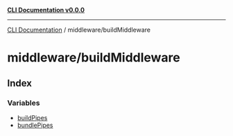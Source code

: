[**CLI Documentation v0.0.0**](../../README.md)

***

[CLI Documentation](../../modules.md) / middleware/buildMiddleware

# middleware/buildMiddleware

## Index

### Variables

- [buildPipes](variables/buildPipes.md)
- [bundlePipes](variables/bundlePipes.md)

